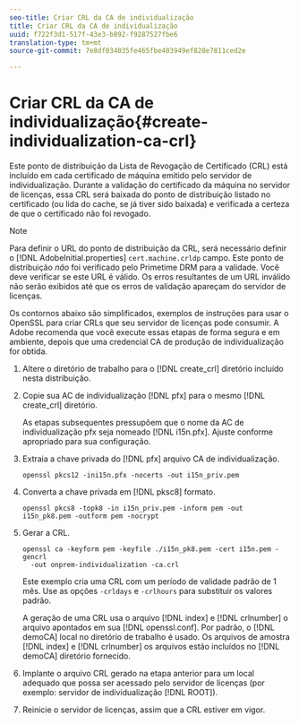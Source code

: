 ```yaml
---
seo-title: Criar CRL da CA de individualização
title: Criar CRL da CA de individualização
uuid: f722f3d1-517f-43e3-b892-f9287527fbe6
translation-type: tm+mt
source-git-commit: 7e8df034035fe465fbe403949ef828e7811ced2e

---
```



# Criar CRL da CA de individualização{#create-individualization-ca-crl}

Este ponto de distribuição da Lista de Revogação de Certificado (CRL) está incluído em cada certificado de máquina emitido pelo servidor de individualização. Durante a validação do certificado da máquina no servidor de licenças, essa CRL será baixada do ponto de distribuição listado no certificado (ou lida do cache, se já tiver sido baixada) e verificada a certeza de que o certificado não foi revogado.

>[!NOTE]
>
>Para definir o URL do ponto de distribuição da CRL, será necessário definir o [!DNL AdobeInitial.properties] `cert.machine.crldp` campo. Este ponto de distribuição *não* foi verificado pelo Primetime DRM para a validade. Você deve verificar se este URL é válido. Os erros resultantes de um URL inválido não serão exibidos até que os erros de validação apareçam do servidor de licenças.

Os contornos abaixo são simplificados, exemplos de instruções para usar o OpenSSL para criar CRLs que seu servidor de licenças pode consumir. A Adobe recomenda que você execute essas etapas de forma segura e em ambiente, depois que uma credencial CA de produção de individualização for obtida.

1. Altere o diretório de trabalho para o [!DNL create_crl] diretório incluído nesta distribuição.
1. Copie sua AC de individualização [!DNL pfx] para o mesmo [!DNL create_crl] diretório.

   As etapas subsequentes pressupõem que o nome da AC de individualização pfx seja nomeado [!DNL i15n.pfx]. Ajuste conforme apropriado para sua configuração.
1. Extraia a chave privada do [!DNL pfx] arquivo CA de individualização.

   ```
   openssl pkcs12 -ini15n.pfx -nocerts -out i15n_priv.pem
   ```

1. Converta a chave privada em [!DNL pksc8] formato.

   ```
   openssl pkcs8 -topk8 -in i15n_priv.pem -inform pem -out i15n_pk8.pem -outform pem -nocrypt
   ```

1. Gerar a CRL.

   ```
   openssl ca -keyform pem -keyfile ./i15n_pk8.pem -cert i15n.pem -gencrl  
     -out onprem-individualization -ca.crl
   ```

   Este exemplo cria uma CRL com um período de validade padrão de 1 mês. Use as opções `-crldays` e `-crlhours` para substituir os valores padrão.

   A geração de uma CRL usa o arquivo [!DNL index] e [!DNL crlnumber] o arquivo apontados em sua [!DNL openssl.conf]. Por padrão, o [!DNL demoCA] local no diretório de trabalho é usado. Os arquivos de amostra [!DNL index] e [!DNL crlnumber] os arquivos estão incluídos no [!DNL demoCA] diretório fornecido.

1. Implante o arquivo CRL gerado na etapa anterior para um local adequado que possa ser acessado pelo servidor de licenças (por exemplo: servidor de individualização [!DNL ROOT]).
1. Reinicie o servidor de licenças, assim que a CRL estiver em vigor.
